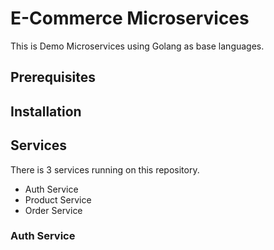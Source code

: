 # E-Commerce Microservices
This is Demo Microservices using Golang as base languages.

## Prerequisites

## Installation

## Services
There is 3 services running on this repository.
* Auth Service
* Product Service
* Order Service

### Auth Service